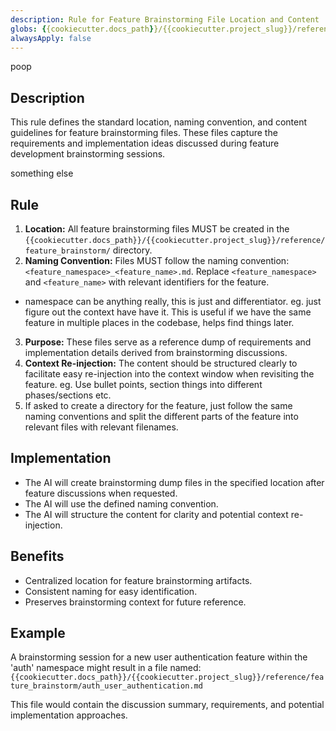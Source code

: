 ```yaml
---
description: Rule for Feature Brainstorming File Location and Content
globs: {{cookiecutter.docs_path}}/{{cookiecutter.project_slug}}/reference/feature_brainstorm/*.md
alwaysApply: false
---
```

poop
## Description
This rule defines the standard location, naming convention, and content guidelines for feature brainstorming files. These files capture the requirements and implementation ideas discussed during feature development brainstorming sessions.

something else
## Rule
1.  **Location:** All feature brainstorming files MUST be created in the `{{cookiecutter.docs_path}}/{{cookiecutter.project_slug}}/reference/feature_brainstorm/` directory.
2.  **Naming Convention:** Files MUST follow the naming convention: `<feature_namespace>_<feature_name>.md`. Replace `<feature_namespace>` and `<feature_name>` with relevant identifiers for the feature.
  - namespace can be anything really, this is just and differentiator. eg. just figure out the context have have it. This is useful if we have the same feature in multiple places in the codebase, helps find things later.
3.  **Purpose:** These files serve as a reference dump of requirements and implementation details derived from brainstorming discussions.
4.  **Context Re-injection:** The content should be structured clearly to facilitate easy re-injection into the context window when revisiting the feature. eg. Use bullet points, section things into different phases/sections etc.
5. If asked to create a directory for the feature, just follow the same naming conventions and split the different parts of the feature into relevant files with relevant filenames.

## Implementation
- The AI will create brainstorming dump files in the specified location after feature discussions when requested.
- The AI will use the defined naming convention.
- The AI will structure the content for clarity and potential context re-injection.

## Benefits
- Centralized location for feature brainstorming artifacts.
- Consistent naming for easy identification.
- Preserves brainstorming context for future reference.

## Example
A brainstorming session for a new user authentication feature within the 'auth' namespace might result in a file named:
`{{cookiecutter.docs_path}}/{{cookiecutter.project_slug}}/reference/feature_brainstorm/auth_user_authentication.md`

This file would contain the discussion summary, requirements, and potential implementation approaches.
